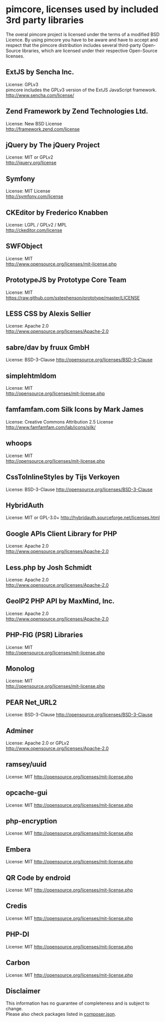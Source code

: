 # pimcore, licenses used by included 3rd party libraries

The overal pimcore project is licensed under the terms of a modified BSD Licence. By using pimcore you have to be aware and have to accept and respect that the pimcore distribution includes several third-party Open-Source libraries, which are licensed under their respective Open-Source licenses.


## ExtJS by Sencha Inc.
License: GPLv3  
pimcore includes the GPLv3 version of the ExtJS JavaScript framework.  
http://www.sencha.com/license/  

## Zend Framework by Zend Technologies Ltd.
License: New BSD License  
http://framework.zend.com/license

## jQuery by The jQuery Project
License: MIT or GPLv2  
http://jquery.org/license

## Symfony 
License: MIT License  
http://symfony.com/license

## CKEditor by Frederico Knabben
License: LGPL / GPLv2 / MPL  
http://ckeditor.com/license

## SWFObject
License: MIT  
http://www.opensource.org/licenses/mit-license.php

## PrototypeJS by Prototype Core Team
License: MIT  
https://raw.github.com/sstephenson/prototype/master/LICENSE

## LESS CSS by Alexis Sellier
License: Apache 2.0  
http://www.opensource.org/licenses/Apache-2.0

## sabre/dav by fruux GmbH
License: BSD-3-Clause
http://opensource.org/licenses/BSD-3-Clause

## simplehtmldom
License: MIT  
http://opensource.org/licenses/mit-license.php

## famfamfam.com Silk Icons by Mark James
License: Creative Commons Attribution 2.5 License 
http://www.famfamfam.com/lab/icons/silk/

## whoops 
License: MIT  
http://opensource.org/licenses/mit-license.php 

## CssToInlineStyles by Tijs Verkoyen
License: BSD-3-Clause
http://opensource.org/licenses/BSD-3-Clause

## HybridAuth
License: MIT or GPL-3.0+
http://hybridauth.sourceforge.net/licenses.html 

## Google APIs Client Library for PHP 
License: Apache 2.0  
http://www.opensource.org/licenses/Apache-2.0

## Less.php by Josh Schmidt 
License: Apache 2.0  
http://www.opensource.org/licenses/Apache-2.0

## GeoIP2 PHP API by MaxMind, Inc.
License: Apache 2.0  
http://www.opensource.org/licenses/Apache-2.0

## PHP-FIG (PSR) Libraries 
License: MIT  
http://opensource.org/licenses/mit-license.php

## Monolog
License: MIT  
http://opensource.org/licenses/mit-license.php

## PEAR Net_URL2 
License: BSD-3-Clause
http://opensource.org/licenses/BSD-3-Clause

## Adminer 
License: Apache 2.0 or GPLv2
http://www.opensource.org/licenses/Apache-2.0

## ramsey/uuid
License: MIT
http://opensource.org/licenses/mit-license.php

## opcache-gui
License: MIT
http://opensource.org/licenses/mit-license.php

## php-encryption
License: MIT
http://opensource.org/licenses/mit-license.php

## Embera
License: MIT
http://opensource.org/licenses/mit-license.php

## QR Code by endroid
License: MIT
http://opensource.org/licenses/mit-license.php

## Credis
License: MIT
http://opensource.org/licenses/mit-license.php

## PHP-DI
License: MIT
http://opensource.org/licenses/mit-license.php

## Carbon
License: MIT
http://opensource.org/licenses/mit-license.php



## Disclaimer 
This information has no guarantee of completeness and is subject to change.  
Please also check packages listed in [composer.json](composer.json). 
